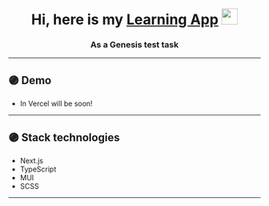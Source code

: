 





<h1 align="center">Hi, here is my <a href="#" target="_blank"> Learning App</a> 
<img src="https://github.com/blackcater/blackcater/raw/main/images/Hi.gif" height="32"  width="32"/></h1>
<h3 align="center">As a Genesis test task</h3>

---

## 🟣 Demo
- In Vercel will be soon! 

---
## 🟣 Stack technologies
-   Next.js
-   TypeScript
-   MUI
-   SCSS
---

